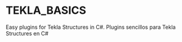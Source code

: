 # TEKLA_BASICS
Easy plugins for Tekla Structures in C#. Plugins sencillos para Tekla Structures en C#
